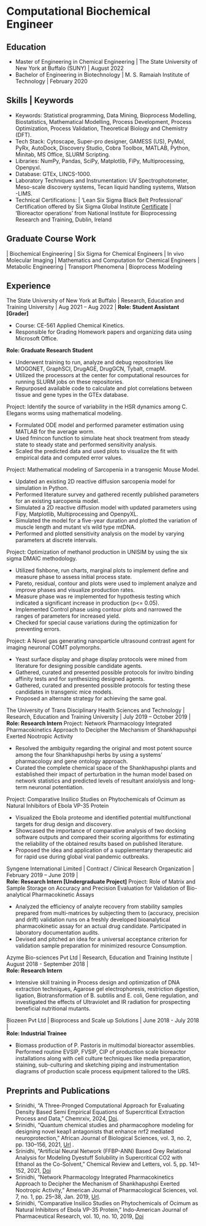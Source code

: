 # Computational Biochemical Engineer 

## Education
- Master of Engineering in Chemical Engineering  | The State University of New York at Buffalo (SUNY) | August 2022 
- Bachelor of Engineering in Biotechnology | M. S. Ramaiah Institute of Technology | February 2020 

## Skills | Keywords 
- Keywords: Statistical programming, Data Mining, Bioprocess Modelling, Biostatistics, Mathematical Modelling, Process Development, Process Optimization, Process Validation, Theoretical Biology and Chemistry (DFT).
- Tech Stack: Cytoscape, Super-pro designer, GAMESS (US), PyMol, PyRx, AutoDock, Discovery Studio, Cobra Toolbox, MATLAB, Python, Minitab, MS Office, SLURM Scripting.
- Libraries: NumPy, Pandas, SciPy, Matplotlib, FiPy, Multiprocessing, Openpyxl.
- Database: GTEx, LINCS-1000.
- Laboratory Techniques and Instrumentation: UV Spectrophotometer, Meso-scale discovery systems, Tecan liquid handling systems, Watson -LIMS.
- Technical Certifications: | ‘Lean Six Sigma Black Belt Professional’ Certification offered by Six Sigma Global Institute [Certificate](https://sgq.io/ejasLji) | ‘Bioreactor operations’ from National Institute for Bioprocessing Research and Training, Dublin, Ireland 

## Graduate Course Work
| Biochemical Engineering | Six Sigma for Chemical Engineers | In vivo Molecular Imaging | Mathematics and Computation for Chemical Engineers | Metabolic Engineering | Transport Phenomena | Bioprocess Modeling

##  Experience
The State University of New York at Buffalo | Research, Education and Training University | Aug 2021 – Aug 2022 |
**Role: Student Assistant [Grader]** 
- Course: CE-561 Applied Chemical Kinetics.
- Responsible for Grading Homework papers and organizing data using Microsoft Office.

**Role: Graduate Research Student**
- Underwent training to run, analyze and debug repositories like MOGONET, GraphSCI, DrugAGE, DrugGCN, Tybalt, cmapM.
- Utilized the processors at the center for computational resources for running SLURM jobs on these repositories.
- Repurposed available code to calculate and plot correlations between tissue and gene types in the GTEx database.

Project: Identify the source of variability in the HSR dynamics among C. Elegans worms using mathematical modeling.
- Formulated ODE model and performed parameter estimation using MATLAB for the average worm.
- Used fmincon function to simulate heat shock treatment from steady state to steady state and performed sensitivity analysis.
- Scaled the predicted data and used plots to visualize the fit with empirical data and computed error values.

Project: Mathematical modeling of Sarcopenia in a transgenic Mouse Model.
- Updated an existing 2D reactive diffusion sarcopenia model for simulation in Python.
- Performed literature survey and gathered recently published parameters for an existing sarcopenia model.
- Simulated a 2D reactive diffusion model with updated parameters using Fipy, Matplotlib, Multiprocessing and OpenpyXL.
- Simulated the model for a five-year duration and plotted the variation of muscle length and mutant v/s wild type mtDNA.
- Performed and plotted sensitivity analysis on the model by varying parameters at discrete intervals.

Project: Optimization of methanol production in UNISIM by using the six sigma DMAIC methodology.
- Utilized fishbone, run charts, marginal plots to implement define and measure phase to assess initial process state.
- Pareto, residual, contour and plots were used to implement analyze and improve phases and visualize production rates.
- Measure phase was re implemented for hypothesis testing which indicated a significant increase in production (p<= 0.05).
- Implemented Control phase using contour plots and narrowed the ranges of parameters for increased yield.
- Checked for special cause variations during the optimization for preventing errors.

Project: A Novel gas generating nanoparticle ultrasound contrast agent for imaging neuronal COMT polymorphs.
- Yeast surface display and phage display protocols were mined from literature for designing possible candidate agents.
- Gathered, curated and presented possible protocols for invitro binding affinity tests and for synthesizing designed agents.
- Gathered, curated and presented possible protocols for testing these candidates in transgenic mice models.
- Proposed an alternate strategy for achieving the same goal.

The University of Trans Disciplinary Health Sciences and Technology | Research, Education and Training University | July 2019 – October 2019 |                       
**Role: Research Intern**
Project: Network Pharmacology Integrated Pharmacokinetics Approach to Decipher the Mechanism of Shankhapushpi Exerted Nootropic Activity
- Resolved the ambiguity regarding the original and most potent source among the four Shankhapushpi herbs by using a systems’ pharmacology and gene ontology approach.
- Curated the complete chemical space of the Shankhapushpi plants and established their impact of perturbation in the human model based on network statistics and predicted levels of resultant anxiolysis and long-term neuronal potentiation.

Project: Comparative Insilico Studies on Phytochemicals of Ocimum as Natural Inhibitors of Ebola VP-35 Protein
- Visualized the Ebola proteome and identified potential multifunctional targets for drug design and discovery.
- Showcased the importance of comparative analysis of two docking software outputs and compared their scoring algorithms for estimating the reliability of the obtained results based on published literature.
- Proposed the idea and application of a supplementary therapeutic aid for rapid use during global viral pandemic outbreaks.

Syngene International Limited | Contract / Clinical Research Organization | February 2019 – June 2019 |                                                        
**Role: Research Intern [Undergraduate Project]**
Project: Role of Matrix and Sample Storage on Accuracy and Precision Evaluation for Validation of Bio-analytical Pharmacokinetic Assays
- Analyzed the efficiency of analyte recovery from stability samples prepared from multi-matrices by subjecting them to (accuracy, precision and drift) validation runs on a freshly developed bioanalytical pharmacokinetic assay for an actual drug candidate. Participated in laboratory documentation audits.
- Devised and pitched an idea for a universal acceptance criterion for validation sample preparation for minimized resource
Consumption.

Azyme Bio-sciences Pvt Ltd | Research, Education and Training Institute | August 2018 - September 2018 |                                                             
**Role: Research Intern**
- Intensive skill training in Process design and optimization of DNA extraction techniques, Agarose gel electrophoresis, restriction digestion, ligation, Biotransformation of B. subtilis and E. coli, Gene regulation, and investigated the effects of Ultraviolet and IR radiation for prospecting beneficial nutritional mutants.

Biozeen Pvt Ltd | Bioprocess and Scale up Solutions | June 2018 - July 2018 |                                                            
**Role: Industrial Trainee**
- Biomass production of P. Pastoris in multimodal bioreactor assemblies. Performed routine EVSIP, FVSIP, CIP of production scale bioreactor installations along with cell culture techniques like media preparation, staining, sub-culturing and sketching piping and instrumentation diagrams of production scale process equipment tailored to the URS.

## Preprints and Publications
- Srinidhi, “A Three-Pronged Computational Approach for Evaluating Density Based Semi Empirical Equations of Supercritical Extraction Process and Data,” Chemrxiv, 2024, [Doi](https://doi.org/10.26434/chemrxiv-2024-fw30s).
- Srinidhi, “Quantum chemical studies and pharmacophore modeling for designing novel keap1 antagonists that enhance nrf2 mediated neuroprotection,” African Journal of Biological Sciences, vol. 3, no. 2, pp. 130–156, 2021, [Url](https://papers.ssrn.com/sol3/papers.cfm?abstract_id=3835788) .
- Srinidhi, “Artificial Neural Network (FFBP-ANN) Based Grey Relational Analysis for Modeling Dyestuff Solubility in Supercritical CO2 with Ethanol as the Co-Solvent,” Chemical Review and Letters, vol. 5, pp. 141–152, 2021,
[Doi](https://dx.doi.org/10.22034/crl.2021.259291.1096)
- Srinidhi, “Network Pharmacology Integrated Pharmacokinetics Approach to Decipher the Mechanism of Shankhapushpi Exerted Nootropic Activity,” American Journal of Pharmacological Sciences, vol. 7, no. 1, pp. 25–38, Jan. 2019, [Url](http://pubs.sciepub.com/ajps/7/1/5/index.html).
- Srinidhi, “Comparative Insilico Studies on Phytochemicals of Ocimum as Natural Inhibitors of Ebola VP-35 Protein,” Indo-American Journal of Pharmaceutical Research, vol. 10, no. 10, 2019, [Doi](http://doi.org/10.5281/zenodo.3524053)
